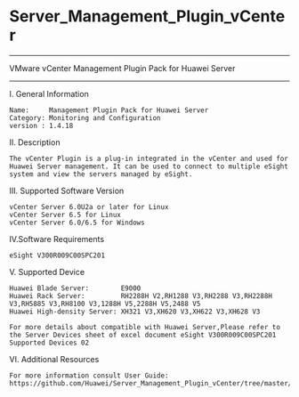 # Server_Management_Plugin_vCenter

**********************************************************************************
VMware vCenter Management Plugin Pack for Huawei Server
**********************************************************************************

I. General Information 

    Name:     Management Plugin Pack for Huawei Server
    Category: Monitoring and Configuration
    version : 1.4.18
    
II. Description

    The vCenter Plugin is a plug-in integrated in the vCenter and used for Huawei Server management. It can be used to connect to multiple eSight system and view the servers managed by eSight.

III. Supported Software Version

    vCenter Server 6.0U2a or later for Linux 
    vCenter Server 6.5 for Linux
    vCenter Server 6.0/6.5 for Windows  
    
IV.Software Requirements

    eSight V300R009C00SPC201

V. Supported Device

    Huawei Blade Server:        E9000
    Huawei Rack Server:         RH2288H V2,RH1288 V3,RH2288 V3,RH2288H V3,RH5885 V3,RH8100 V3,1288H V5,2288H V5,2488 V5
    Huawei High-density Server: XH321 V3,XH620 V3,XH622 V3,XH628 V3
    
    For more details about compatible with Huawei Server,Please refer to the Server Devices sheet of excel document eSight V300R009C00SPC201 Supported Devices 02

VI. Additional Resources

    For more information consult User Guide: https://github.com/Huawei/Server_Management_Plugin_vCenter/tree/master/docs
